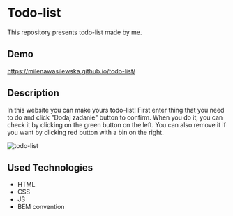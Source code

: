 # Todo-list

This repository presents todo-list made by me.

## Demo
https://milenawasilewska.github.io/todo-list/

## Description
In this website you can make yours todo-list! First enter thing that you need to do and click "Dodaj zadanie" button to confirm. When you do it, you can check it by clicking on the green button on the left. You can also remove it if you want by clicking red button with a bin on the right.

![todo-list](https://user-images.githubusercontent.com/119624007/215860747-754757e5-81bf-4e7c-861f-1a2e7e750afb.gif)


## Used Technologies
- HTML
- CSS
- JS
- BEM convention
